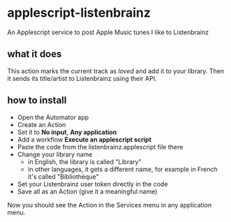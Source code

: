 # applescript-listenbrainz
An Applescript service to post Apple Music tunes I like to Listenbrainz

## what it does

This action marks the current track as _loved_ and add it to your library. Then it sends its title/artist to Listenbrainz using their API.

## how to install

- Open the Automator app
- Create an Action
- Set it to **No input**, **Any application**
- Add a workflow **Execute an applescript script**
- Paste the code from the listenbrainz.applescript file there
- Change your library name     
    + in English, the library is called "Library"
    + in other languages, it gets a different name, for example in French it's called "Bibliothèque"
- Set your Listenbrainz user token directly in the code
- Save all as an Action (give it a meaningful name)

Now you should see the Action in the Services menu in any application menu.

